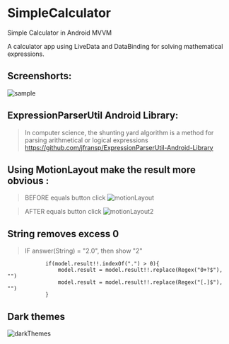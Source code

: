 # SimpleCalculator
Simple Calculator in Android MVVM

A calculator app using LiveData and DataBinding for solving mathematical expressions.

## Screenshorts:

![sample](https://user-images.githubusercontent.com/53432684/177303239-784507a1-3418-4d80-9c60-0b59fb6f129d.gif)

## ExpressionParserUtil Android Library:
> In computer science, the shunting yard algorithm is a method for parsing arithmetical or logical expressions
https://github.com/jfransp/ExpressionParserUtil-Android-Library

## Using MotionLayout make the result more obvious :
> BEFORE equals button click
![motionLayout](https://user-images.githubusercontent.com/53432684/177305036-1bfa9470-bae1-4919-8bbe-800abcb52513.jpg)

> AFTER equals button click
![motionLayout2](https://user-images.githubusercontent.com/53432684/177305494-5daf9580-47e5-4af7-a0c0-1038cd6919cf.jpg)

## String removes excess 0
> IF answer(String) = "2.0", then show "2"
```
            if(model.result!!.indexOf(".") > 0){
                model.result = model.result!!.replace(Regex("0+?$"), "")
                model.result = model.result!!.replace(Regex("[.]$"), "")
            }
```

## Dark themes
![darkThemes](https://user-images.githubusercontent.com/53432684/177310363-24f904ad-3f5b-4acc-be25-46a3a2fe7fe0.jpg)

